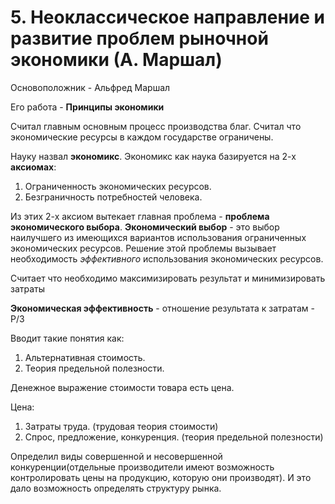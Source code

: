 # 5. Неоклассическое направление и развитие проблем рыночной экономики (А. Маршал)

Основоположник - Альфред Маршал

Его работа - **Принципы экономики**

Считал главным основным процесс производства благ. Считал что экономические ресурсы в каждом государстве ограничены.

Науку назвал **экономикс**. Экономикс как наука базируется на 2-х **аксиомах**:

1. Ограниченность экономических ресурсов.
2. Безграничность потребностей человека.

Из этих 2-х аксиом вытекает главная проблема - **проблема экономического выбора**. **Экономический выбор** - это выбор наилучшего из имеющихся вариантов использования ограниченных экономических ресурсов. Решение этой проблемы вызывает необходимость *эффективного* использования экономических ресурсов. 

Считает что необходимо максимизировать результат и минимизировать затраты

**Экономическая эффективность** - отношение результата к затратам - Р/З

Вводит такие понятия как:

1. Альтернативная стоимость.
2. Теория предельной полезности.

Денежное выражение стоимости товара есть цена.

Цена:

1. Затраты труда. (трудовая теория стоимости)
2. Спрос, предложение, конкуренция. (теория предельной полезности)

Определил виды совершенной и несовершенной конкуренции(отдельные производители имеют возможность контролировать цены на продукцию, которую они производят). И это дало возможность определять структуру рынка.